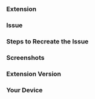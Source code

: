 ### Extension
<!-- The extension that has the issue -->

### Issue
<!-- Please describe your issue here -->

### Steps to Recreate the Issue
<!-- Please describe all your steps to get to your issue -->

### Screenshots
<!-- Please add some screenshots for your issue  (optional) -->

### Extension Version
<!-- The version number of the extension you used -->

### Your Device
<!-- Phone model and Android version -->
